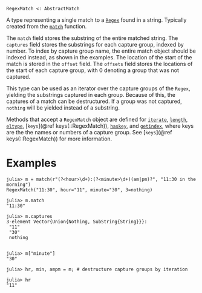 ```
RegexMatch <: AbstractMatch
```

A type representing a single match to a [`Regex`](@ref) found in a string. Typically created from the [`match`](@ref) function.

The `match` field stores the substring of the entire matched string. The `captures` field stores the substrings for each capture group, indexed by number. To index by capture group name, the entire match object should be indexed instead, as shown in the examples. The location of the start of the match is stored in the `offset` field. The `offsets` field stores the locations of the start of each capture group, with 0 denoting a group that was not captured.

This type can be used as an iterator over the capture groups of the `Regex`, yielding the substrings captured in each group. Because of this, the captures of a match can be destructured. If a group was not captured, `nothing` will be yielded instead of a substring.

Methods that accept a `RegexMatch` object are defined for [`iterate`](@ref), [`length`](@ref), [`eltype`](@ref), [`keys`](@ref keys(::RegexMatch)), [`haskey`](@ref), and [`getindex`](@ref), where keys are the the names or numbers of a capture group. See [`keys`](@ref keys(::RegexMatch)) for more information.

# Examples

```jldoctest
julia> m = match(r"(?<hour>\d+):(?<minute>\d+)(am|pm)?", "11:30 in the morning")
RegexMatch("11:30", hour="11", minute="30", 3=nothing)

julia> m.match
"11:30"

julia> m.captures
3-element Vector{Union{Nothing, SubString{String}}}:
 "11"
 "30"
 nothing


julia> m["minute"]
"30"

julia> hr, min, ampm = m; # destructure capture groups by iteration

julia> hr
"11"
```
